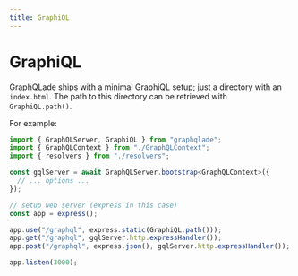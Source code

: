 ```yaml
---
title: GraphiQL
---
```


# GraphiQL

GraphQLade ships with a minimal GraphiQL setup;
just a directory with an `index.html`.
The path to this directory can be retrieved with `GraphiQL.path()`.

For example:

```ts
import { GraphQLServer, GraphiQL } from "graphqlade";
import { GraphQLContext } from "./GraphQLContext";
import { resolvers } from "./resolvers";

const gqlServer = await GraphQLServer.bootstrap<GraphQLContext>({
  // ... options ...
});

// setup web server (express in this case)
const app = express();

app.use("/graphql", express.static(GraphiQL.path()));
app.get("/graphql", gqlServer.http.expressHandler());
app.post("/graphql", express.json(), gqlServer.http.expressHandler());

app.listen(3000);
```
